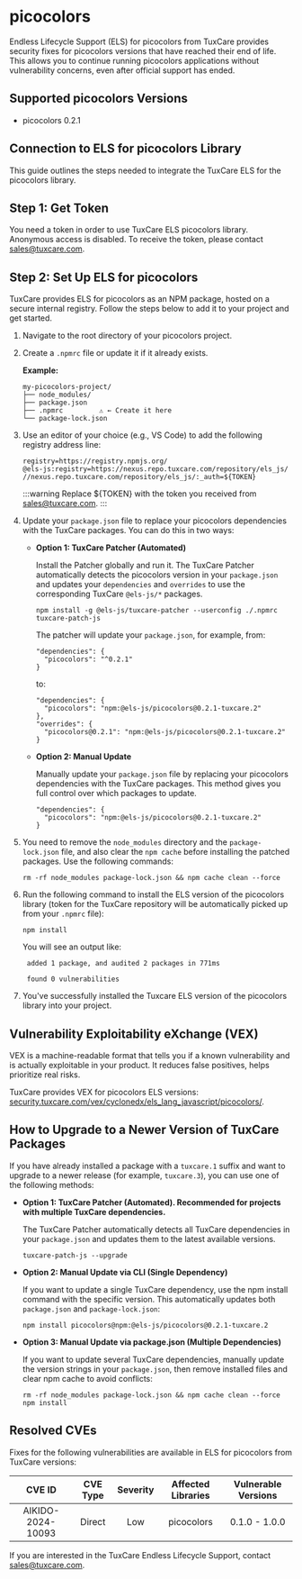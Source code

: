 # picocolors

Endless Lifecycle Support (ELS) for picocolors from TuxCare provides security fixes for picocolors versions that have reached their end of life. This allows you to continue running picocolors applications without vulnerability concerns, even after official support has ended.

## Supported picocolors Versions

* picocolors 0.2.1

## Connection to ELS for picocolors Library

This guide outlines the steps needed to integrate the TuxCare ELS for the picocolors library.

## Step 1: Get Token

You need a token in order to use TuxCare ELS picocolors library. Anonymous access is disabled. To receive the token, please contact [sales@tuxcare.com](mailto:sales@tuxcare.com).

## Step 2: Set Up ELS for picocolors

TuxCare provides ELS for picocolors as an NPM package, hosted on a secure internal registry. Follow the steps below to add it to your project and get started.

1. Navigate to the root directory of your picocolors project.
2. Create a `.npmrc` file or update it if it already exists.

   **Example:**

   ```text
   my-picocolors-project/
   ├── node_modules/
   ├── package.json
   ├── .npmrc         ⚠️ ← Create it here
   └── package-lock.json
   ```

3. Use an editor of your choice (e.g., VS Code) to add the following registry address line:

   <CodeWithCopy>

   ```text
   registry=https://registry.npmjs.org/
   @els-js:registry=https://nexus.repo.tuxcare.com/repository/els_js/
   //nexus.repo.tuxcare.com/repository/els_js/:_auth=${TOKEN}
   ```

   </CodeWithCopy>

   :::warning
   Replace ${TOKEN} with the token you received from [sales@tuxcare.com](mailto:sales@tuxcare.com).
   :::

4. Update your `package.json` file to replace your picocolors dependencies with the TuxCare packages. You can do this in two ways:

   * **Option 1: TuxCare Patcher (Automated)**

     Install the Patcher globally and run it. The TuxCare Patcher automatically detects the picocolors version in your `package.json` and updates your `dependencies` and `overrides` to use the corresponding TuxCare `@els-js/*` packages.

     <CodeWithCopy>

     ```text
     npm install -g @els-js/tuxcare-patcher --userconfig ./.npmrc
     tuxcare-patch-js
     ```

     </CodeWithCopy>

     The patcher will update your `package.json`, for example, from:

     ```text
     "dependencies": {
       "picocolors": "^0.2.1"
     }
     ```

     to:

     ```text
     "dependencies": {
       "picocolors": "npm:@els-js/picocolors@0.2.1-tuxcare.2"
     },
     "overrides": {
       "picocolors@0.2.1": "npm:@els-js/picocolors@0.2.1-tuxcare.2"
     }
     ```
    
   * **Option 2: Manual Update**

     Manually update your `package.json` file by replacing your picocolors dependencies with the TuxCare packages. This method gives you full control over which packages to update.

     <CodeWithCopy>

     ```text
     "dependencies": {
       "picocolors": "npm:@els-js/picocolors@0.2.1-tuxcare.2"
     }
     ```

     </CodeWithCopy>

5. You need to remove the `node_modules` directory and the `package-lock.json` file, and also clear the `npm cache` before installing the patched packages. Use the following commands:
   
   <CodeWithCopy>

   ```text
   rm -rf node_modules package-lock.json && npm cache clean --force
   ```

   </CodeWithCopy>

6. Run the following command to install the ELS version of the picocolors library (token for the TuxCare repository will be automatically picked up from your `.npmrc` file):

   <CodeWithCopy>

   ```text
   npm install
   ```

   </CodeWithCopy>

   You will see an output like:

   ```text
    added 1 package, and audited 2 packages in 771ms
    
    found 0 vulnerabilities
   ```

7. You've successfully installed the Tuxcare ELS version of the picocolors library into your project.

## Vulnerability Exploitability eXchange (VEX) 

VEX is a machine-readable format that tells you if a known vulnerability and is actually exploitable in your product. It reduces false positives, helps prioritize real risks.

TuxCare provides VEX for picocolors ELS versions: [security.tuxcare.com/vex/cyclonedx/els_lang_javascript/picocolors/](https://security.tuxcare.com/vex/cyclonedx/els_lang_javascript/picocolors/).

## How to Upgrade to a Newer Version of TuxCare Packages

If you have already installed a package with a `tuxcare.1` suffix and want to upgrade to a newer release (for example, `tuxcare.3`), you can use one of the following methods:

* **Option 1: TuxCare Patcher (Automated). Recommended for projects with multiple TuxCare dependencies.**

  The TuxCare Patcher automatically detects all TuxCare dependencies in your `package.json` and updates them to the latest available versions.

  <CodeWithCopy>

  ```text
  tuxcare-patch-js --upgrade
  ```

  </CodeWithCopy>

* **Option 2: Manual Update via CLI (Single Dependency)**

  If you want to update a single TuxCare dependency, use the npm install command with the specific version. This automatically updates both `package.json` and `package-lock.json`:

  <CodeWithCopy>

  ```text
  npm install picocolors@npm:@els-js/picocolors@0.2.1-tuxcare.2
  ```

  </CodeWithCopy>

* **Option 3: Manual Update via package.json (Multiple Dependencies)**

  If you want to update several TuxCare dependencies, manually update the version strings in your `package.json`, then remove installed files and clear npm cache to avoid conflicts:

  <CodeWithCopy>

  ```text
  rm -rf node_modules package-lock.json && npm cache clean --force
  npm install
  ```

  </CodeWithCopy>

## Resolved CVEs

Fixes for the following vulnerabilities are available in ELS for picocolors from TuxCare versions:

| CVE ID         | CVE Type | Severity | Affected Libraries | Vulnerable Versions |
| :------------: | :------: |:--------:|:------------------:| :----------------: |
| AIKIDO-2024-10093 | Direct   | Low      | picocolors        | 0.1.0 - 1.0.0     |

If you are interested in the TuxCare Endless Lifecycle Support, contact [sales@tuxcare.com](mailto:sales@tuxcare.com).


